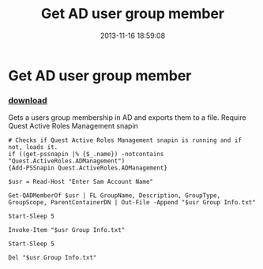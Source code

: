 ﻿---
pid:            4614
poster:         Phreakin
title:          Get AD user group member
date:           2013-11-16 18:59:08
format:         posh
parent:         0
parent:         0

---

# Get AD user group member

### [download](4614.ps1)

Gets a users group membership in AD and exports them to a file. Require Quest Active Roles Management snapin

```posh
# Checks if Quest Active Roles Management snapin is running and if not, loads it. 
if ((get-pssnapin |% {$_.name}) -notcontains "Quest.ActiveRoles.ADManagement")
{Add-PSSnapin Quest.ActiveRoles.ADManagement}

$usr = Read-Host "Enter Sam Account Name"

Get-QADMemberOf $usr | FL GroupName, Description, GroupType, GroupScope, ParentContainerDN | Out-File -Append "$usr Group Info.txt"

Start-Sleep 5

Invoke-Item "$usr Group Info.txt"

Start-Sleep 5

Del "$usr Group Info.txt"
```
